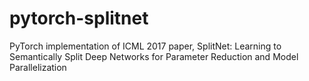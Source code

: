 # pytorch-splitnet
PyTorch implementation of ICML 2017 paper, SplitNet: Learning to Semantically Split Deep Networks for Parameter Reduction and Model Parallelization
